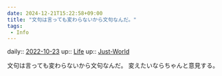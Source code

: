 ```yaml
---
date: 2024-12-21T15:22:58+09:00
title: "文句は言っても変わらないから文句なんだ。"
tags:
 - Info
---
```


daily:: [2022-10-23](Daily_Note/2022-10-23.md)
up:: [Life](../Bar/Novel/Chaos/Life.md)
up:: [Just-World](../Bar/Novel/Just-World/Just-World.md)

文句は言っても変わらないから文句なんだ。
変えたいならちゃんと意見する。